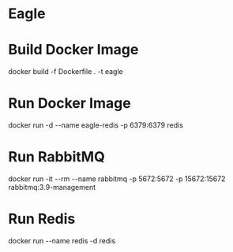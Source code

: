 # Eagle
# Build Docker Image
  docker build -f Dockerfile . -t eagle

# Run Docker Image
  docker run -d --name eagle-redis -p 6379:6379 redis

# Run RabbitMQ
  docker run -it --rm --name rabbitmq -p 5672:5672 -p 15672:15672 rabbitmq:3.9-management

# Run Redis
  docker run --name redis -d redis
